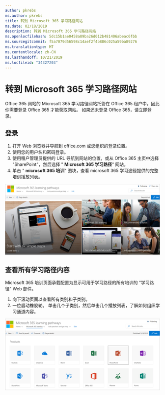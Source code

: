 ```yaml
---
author: pkrebs
ms.author: pkrebs
title: 转到 Microsoft 365 学习路径网站
ms.date: 02/18/2019
description: 转到 Microsoft 365 学习路径网站
ms.openlocfilehash: 5dc15b1ae0458a89ba26d012b481406abeac6fbb
ms.sourcegitcommit: f5a7079d56598c14aef2f4b886c025a59ba89276
ms.translationtype: MT
ms.contentlocale: zh-CN
ms.lasthandoff: 10/21/2019
ms.locfileid: "34327203"
---
```

# <a name="go-to-the-microsoft-365-learning-pathways-site"></a>转到 Microsoft 365 学习路径网站

Office 365 网站的 Microsoft 365 学习路径网站托管在 Office 365 租户中，因此你需要登录 Office 365 才能获取网站。 如果还未登录 Office 365，请立即登录。 

## <a name="sign-in"></a>登录  

1.  打开 Web 浏览器并导航到 office.com 或您组织的登录位置。 
2.  使用您的用户名和密码登录。
3.  使用租户管理员提供的 URL 导航到网站的位置，或从 Office 365 主页中选择 "SharePoint"，然后选择 " **Microsoft 365 学习路径**" 网站。 
5. 单击 " **microsoft 365 培训**" 图块，查看 microsoft 365 学习途径提供的完整培训播放列表。 

![cg-goto](media/cg-goto.png)

## <a name="view-all-the-learning-pathways-content"></a>查看所有学习路径内容
Microsoft 365 培训页面承载配置为显示可用于学习路径的所有培训的 "学习路径" Web 部件。 

1. 向下滚动页面以查看所有类别和子类别。
2. 一位启动橡胶轮。 单击几个子类别，然后单击几个播放列表，了解如何组织学习通道内容。 

![cg-gotoall](media/cg-gotoall.png)

